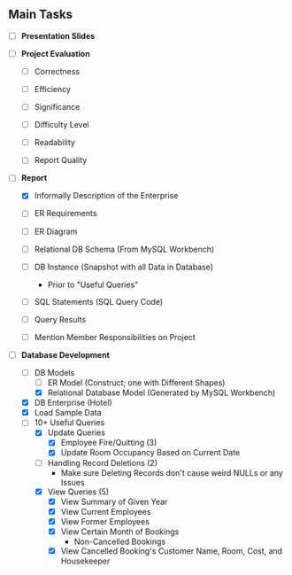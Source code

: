 ## Main Tasks
- [ ] **Presentation Slides**


- [ ] **Project Evaluation**
    - [ ] Correctness
    - [ ] Efficiency
    - [ ] Significance
    - [ ] Difficulty Level
    - [ ] Readability
    - [ ] Report Quality


- [ ] **Report**
    - [x] Informally Description of the Enterprise
    - [ ] ER Requirements
    - [ ] ER Diagram 
    - [ ] Relational DB Schema (From MySQL Workbench)
    - [ ] DB Instance (Snapshot with all Data in Database)
        - Prior to "Useful Queries"
    - [ ] SQL Statements (SQL Query Code)
    - [ ] Query Results
    - [ ] Mention Member Responsibilities on Project


- [ ] **Database Development**
    - [ ] DB Models
        - [ ] ER Model (Construct; one with Different Shapes)
        - [x] Relational Database Model (Generated by MySQL Workbench)
    - [x] DB Enterprise (Hotel)
    - [x] Load Sample Data
    - [ ] 10+ Useful Queries
        - [x] Update Queries
            - [x] Employee Fire/Quitting (3)
            - [x] Update Room Occupancy Based on Current Date
        - [ ] Handling Record Deletions (2)
            - Make sure Deleting Records don't cause
                weird NULLs or any Issues
        - [x] View Queries (5)
            - [x] View Summary of Given Year
            - [x] View Current Employees
            - [x] View Former Employees
            - [x] View Certain Month of Bookings
                - Non-Cancelled Bookings
            - [x] View Cancelled Booking's Customer Name, Room, Cost, and Housekeeper
